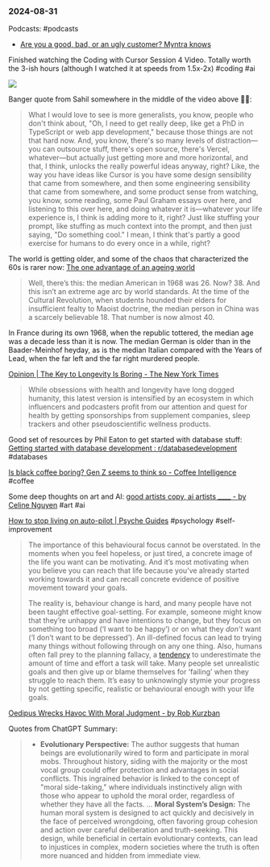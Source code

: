 ### 2024-08-31
Podcasts: #podcasts 
* [Are you a good, bad, or an ugly customer? Myntra knows](https://lnns.co/Sfa8-QO9JsH)

Finished watching the Coding with Cursor Session 4 Video. Totally worth the 3-ish hours (although I watched it at speeds from 1.5x-2x) #coding #ai 

![](https://www.youtube.com/watch?v=42zmF9ARSWM)

Banger quote from Sahil somewhere in the middle of the video above ☝🏽:

> What I would love to see is more generalists, you know, people who don't think about, "Oh, I need to get really deep, like get a PhD in TypeScript or web app development," because those things are not that hard now. And, you know, there's so many levels of distraction—you can outsource stuff, there's open source, there's Vercel, whatever—but actually just getting more and more horizontal, and that, I think, unlocks the really powerful ideas anyway, right? Like, the way you have ideas like Cursor is you have some design sensibility that came from somewhere, and then some engineering sensibility that came from somewhere, and some product sense from watching, you know, some reading, some Paul Graham essays over here, and listening to this over here, and doing whatever it is—whatever your life experience is, I think is adding more to it, right? Just like stuffing your prompt, like stuffing as much context into the prompt, and then just saying, "Do something cool." I mean, I think that's partly a good exercise for humans to do every once in a while, right?

The world is getting older, and some of the chaos that characterized the 60s is rarer now: [The one advantage of an ageing world](https://www.ft.com/content/35fe7db0-7c1c-4d47-8a0b-1f2ce72e5940)


> Well, there’s this: the median American in 1968 was 26. Now? 38. And this isn’t an extreme age arc by world standards. At the time of the Cultural Revolution, when students hounded their elders for insufficient fealty to Maoist doctrine, the median person in China was a scarcely believable 18. That number is now almost 40. 
> 
 In France during its own 1968, when the republic tottered, the median age was a decade less than it is now. The median German is older than in the Baader-Meinhof heyday, as is the median Italian compared with the Years of Lead, when the far left and the far right murdered people.


[Opinion | The Key to Longevity Is Boring - The New York Times](https://www.nytimes.com/2024/07/11/opinion/longevity-live-longer.html)

> While obsessions with health and longevity have long dogged humanity, this latest version is intensified by an ecosystem in which influencers and podcasters profit from our attention and quest for health by getting sponsorships from supplement companies, sleep trackers and other pseudoscientific wellness products.

Good set of resources by Phil Eaton to get started with database stuff: [Getting started with database development : r/databasedevelopment](https://www.reddit.com/r/databasedevelopment/comments/unj8d1/getting_started_with_database_development/) #databases 

[Is black coffee boring? Gen Z seems to think so - Coffee Intelligence](https://intelligence.coffee/2024/08/gen-z-thinks-black-coffee-is-boring/) #coffee

Some deep thoughts on art and AI: [good artists copy, ai artists \_\_\_\_ - by Celine Nguyen](https://www.personalcanon.com/p/good-artists-copy-ai-artists-____) #art #ai

[How to stop living on auto-pilot | Psyche Guides](https://psyche.co/guides/how-to-stop-living-on-auto-pilot-by-picking-goals-that-matter) #psychology #self-improvement 

> The importance of this behavioural focus cannot be overstated. In the moments when you feel hopeless, or just tired, a concrete image of the life you want can be motivating. And it’s most motivating when you believe you can reach that life because you’ve already started working towards it and can recall concrete evidence of positive movement toward your goals.
>
> The reality is, behaviour change is hard, and many people have not been taught effective goal-setting. For example, someone might know that they’re unhappy and have intentions to change, but they focus on something too broad (‘I want to be happy’) or on what they _don’t_ want (‘I don’t want to be depressed’). An ill-defined focus can lead to trying many things without following through on any one thing. Also, humans often fall prey to the planning fallacy, a [tendency](https://www.sciencedirect.com/science/article/abs/pii/S0065260110430014) to underestimate the amount of time and effort a task will take. Many people set unrealistic goals and then give up or blame themselves for ‘failing’ when they struggle to reach them. It’s easy to unknowingly stymie your progress by not getting specific, realistic or behavioural enough with your life goals.

[Oedipus Wrecks Havoc With Moral Judgment - by Rob Kurzban](https://thelivingfossils.substack.com/p/oedipus-wrecks-havok-with-moral-judgment)

Quotes from ChatGPT Summary:
> - **Evolutionary Perspective:** The author suggests that human beings are evolutionarily wired to form and participate in moral mobs. Throughout history, siding with the majority or the most vocal group could offer protection and advantages in social conflicts. This ingrained behavior is linked to the concept of "moral side-taking," where individuals instinctively align with those who appear to uphold the moral order, regardless of whether they have all the facts.
>   …
>   **Moral System’s Design:** The human moral system is designed to act quickly and decisively in the face of perceived wrongdoing, often favoring group cohesion and action over careful deliberation and truth-seeking. This design, while beneficial in certain evolutionary contexts, can lead to injustices in complex, modern societies where the truth is often more nuanced and hidden from immediate view.